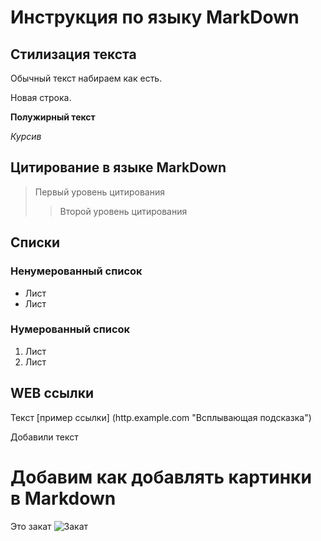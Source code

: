 # Инструкция по языку MarkDown

## Стилизация текста

Обычный текст набираем как есть.

Новая строка.


**Полужирный текст**

*Курсив*

## Цитирование в языке MarkDown
> Первый уровень цитирования
>> Второй уровень цитирования

## Списки
### Ненумерованный список 
* Лист
* Лист

### Нумерованный список
1. Лист
2. Лист

## WEB ссылки
Текст [пример ссылки] (http.example.com "Всплывающая подсказка")

Добавили текст

# Добавим как добавлять картинки в Markdown
Это закат
![Закат](abraham_lake_sunset.jpg)
